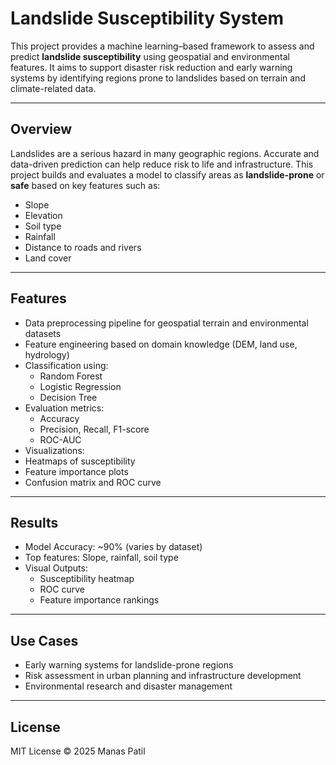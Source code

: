 # Landslide Susceptibility System

This project provides a machine learning–based framework to assess and predict **landslide susceptibility** using geospatial and environmental features. It aims to support disaster risk reduction and early warning systems by identifying regions prone to landslides based on terrain and climate-related data.

---

## Overview

Landslides are a serious hazard in many geographic regions. Accurate and data-driven prediction can help reduce risk to life and infrastructure. This project builds and evaluates a model to classify areas as **landslide-prone** or **safe** based on key features such as:

- Slope
- Elevation
- Soil type
- Rainfall
- Distance to roads and rivers
- Land cover

---

## Features

- Data preprocessing pipeline for geospatial terrain and environmental datasets
- Feature engineering based on domain knowledge (DEM, land use, hydrology)
- Classification using:
  -  Random Forest
  -  Logistic Regression
  -  Decision Tree
- Evaluation metrics:
  -  Accuracy
  -  Precision, Recall, F1-score
  -  ROC-AUC
-  Visualizations:
  -  Heatmaps of susceptibility
  -  Feature importance plots
  -  Confusion matrix and ROC curve

---
## Results
- Model Accuracy: ~90% (varies by dataset)
- Top features: Slope, rainfall, soil type
- Visual Outputs:
  - Susceptibility heatmap
  - ROC curve
  - Feature importance rankings
    
---
## Use Cases
- Early warning systems for landslide-prone regions
- Risk assessment in urban planning and infrastructure development
- Environmental research and disaster management

---
## License
MIT License © 2025 Manas Patil
